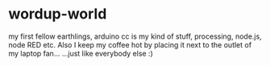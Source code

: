 # wordup-world
my first
fellow earthlings, arduino cc is my kind of stuff, processing, node.js, node RED etc.
Also I keep my coffee hot by placing it next to the outlet of my laptop fan...
...just like everybody else :) 
